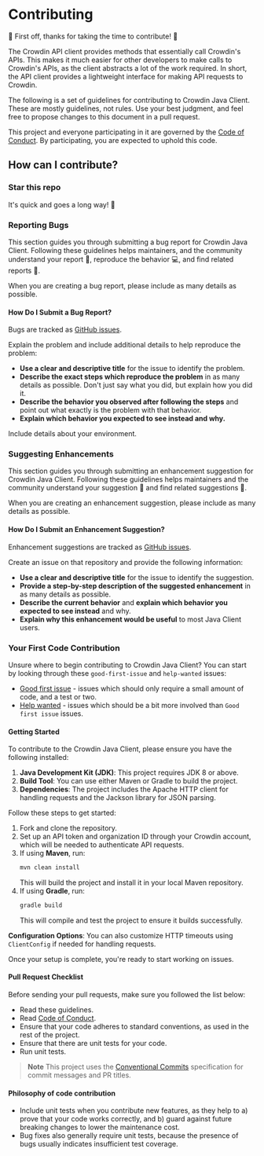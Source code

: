 # Contributing

:tada: First off, thanks for taking the time to contribute! :tada:

The Crowdin API client provides methods that essentially call Crowdin's APIs. This makes it much easier for other developers to make calls to Crowdin's APIs, as the client abstracts a lot of the work required. In short, the API client provides a lightweight interface for making API requests to Crowdin.

The following is a set of guidelines for contributing to Crowdin Java Client. These are mostly guidelines, not rules. Use your best judgment, and feel free to propose changes to this document in a pull request.

This project and everyone participating in it are governed by the [Code of Conduct](/CODE_OF_CONDUCT.md). By participating, you are expected to uphold this code.

## How can I contribute?

### Star this repo

It's quick and goes a long way! :stars:

### Reporting Bugs

This section guides you through submitting a bug report for Crowdin Java Client. Following these guidelines helps maintainers, and the community understand your report :pencil:, reproduce the behavior :computer:, and find related reports :mag_right:.

When you are creating a bug report, please include as many details as possible.

#### How Do I Submit a Bug Report?

Bugs are tracked as [GitHub issues](https://github.com/crowdin/crowdin-api-client-java/issues/).

Explain the problem and include additional details to help reproduce the problem:

* **Use a clear and descriptive title** for the issue to identify the problem.
* **Describe the exact steps which reproduce the problem** in as many details as possible. Don't just say what you did, but explain how you did it.
* **Describe the behavior you observed after following the steps** and point out what exactly is the problem with that behavior.
* **Explain which behavior you expected to see instead and why.**

Include details about your environment.

### Suggesting Enhancements

This section guides you through submitting an enhancement suggestion for Crowdin Java Client. Following these guidelines helps maintainers and the community understand your suggestion :pencil: and find related suggestions :mag_right:.

When you are creating an enhancement suggestion, please include as many details as possible.

#### How Do I Submit an Enhancement Suggestion?

Enhancement suggestions are tracked as [GitHub issues](https://github.com/crowdin/crowdin-api-client-java/issues/).

Create an issue on that repository and provide the following information:

* **Use a clear and descriptive title** for the issue to identify the suggestion.
* **Provide a step-by-step description of the suggested enhancement** in as many details as possible.
* **Describe the current behavior** and **explain which behavior you expected to see instead** and why.
* **Explain why this enhancement would be useful** to most Java Client users.

### Your First Code Contribution

Unsure where to begin contributing to Crowdin Java Client? You can start by looking through these `good-first-issue` and `help-wanted` issues:

* [Good first issue](https://github.com/crowdin/crowdin-api-client-java/issues?q=is%3Aopen+is%3Aissue+label%3A%22good+first+issue%22) - issues which should only require a small amount of code, and a test or two.
* [Help wanted](https://github.com/crowdin/crowdin-api-client-java/issues?q=is%3Aopen+is%3Aissue+label%3A%22help+wanted%22) - issues which should be a bit more involved than `Good first issue` issues.

#### Getting Started

To contribute to the Crowdin Java Client, please ensure you have the following installed:

1. **Java Development Kit (JDK)**: This project requires JDK 8 or above.
2. **Build Tool**: You can use either Maven or Gradle to build the project.
3. **Dependencies**: The project includes the Apache HTTP client for handling requests and the Jackson library for JSON parsing.

Follow these steps to get started:

1. Fork and clone the repository.
2. Set up an API token and organization ID through your Crowdin account, which will be needed to authenticate API requests.
3. If using **Maven**, run:
   ```bash
   mvn clean install
   ```
   This will build the project and install it in your local Maven repository.
4. If using **Gradle**, run:
   ```bash
   gradle build
   ```
   This will compile and test the project to ensure it builds successfully.

**Configuration Options**: You can also customize HTTP timeouts using `ClientConfig` if needed for handling requests.

Once your setup is complete, you're ready to start working on issues.

#### Pull Request Checklist

Before sending your pull requests, make sure you followed the list below:

- Read these guidelines.
- Read [Code of Conduct](/CODE_OF_CONDUCT.md).
- Ensure that your code adheres to standard conventions, as used in the rest of the project.
- Ensure that there are unit tests for your code.
- Run unit tests.

> **Note**
> This project uses the [Conventional Commits](https://www.conventionalcommits.org/en/v1.0.0/) specification for commit messages and PR titles.

#### Philosophy of code contribution

- Include unit tests when you contribute new features, as they help to a) prove that your code works correctly, and b) guard against future breaking changes to lower the maintenance cost.
- Bug fixes also generally require unit tests, because the presence of bugs usually indicates insufficient test coverage.